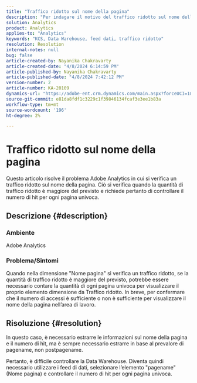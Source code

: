 ```yaml
---
title: "Traffico ridotto sul nome della pagina"
description: "Per indagare il motivo del traffico ridotto sul nome della pagina, utilizza il valore predefinito del nome della pagina nei feed di dati."
solution: Analytics
product: Analytics
applies-to: "Analytics"
keywords: "KCS, Data Warehouse, feed dati, traffico ridotto"
resolution: Resolution
internal-notes: null
bug: false
article-created-by: Nayanika Chakravarty
article-created-date: "4/8/2024 6:14:59 PM"
article-published-by: Nayanika Chakravarty
article-published-date: "4/8/2024 7:42:12 PM"
version-number: 2
article-number: KA-20109
dynamics-url: "https://adobe-ent.crm.dynamics.com/main.aspx?forceUCI=1&pagetype=entityrecord&etn=knowledgearticle&id=734b38e4-d3f5-ee11-a1fe-6045bd006295"
source-git-commit: e81da8fdf1c3229c1f39846134fcaf3e3ee1b83a
workflow-type: tm+mt
source-wordcount: '196'
ht-degree: 2%

---
```


# Traffico ridotto sul nome della pagina


Questo articolo risolve il problema Adobe Analytics in cui si verifica un traffico ridotto sul nome della pagina. Ciò si verifica quando la quantità di traffico ridotto è maggiore del previsto e richiede pertanto di controllare il numero di hit per ogni pagina univoca.

## Descrizione {#description}


### Ambiente

Adobe Analytics

### Problema/Sintomi

Quando nella dimensione &quot;Nome pagina&quot; si verifica un traffico ridotto, se la quantità di traffico ridotto è maggiore del previsto, potrebbe essere necessario contare la quantità di ogni pagina univoca per visualizzare il proprio elemento dimensione da Traffico ridotto. In breve, per confermare che il numero di accessi è sufficiente o non è sufficiente per visualizzare il nome della pagina nell’area di lavoro.


## Risoluzione {#resolution}


In questo caso, è necessario estrarre le informazioni sul nome della pagina e il numero di hit, ma è sempre necessario estrarre in base al prevalore di pagename, non postpagename.

Pertanto, è difficile controllare la Data Warehouse. Diventa quindi necessario utilizzare i feed di dati, selezionare l’elemento &quot;pagename&quot; (Nome pagina) e controllare il numero di hit per ogni pagina univoca.

